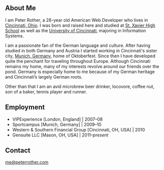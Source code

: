 ## About Me ##
I am Peter Rother, a 28-year old American Web Developer
who lives in
[Cincinnati, Ohio](http://en.wikipedia.org/wiki/Cincinnati).
I was born and raised here and studied at
[St. Xavier High School](http://en.wikipedia.org/wiki/St._Xavier_High_School_[Cincinnati])
as well as the
[University of Cincinnati](http://en.wikipedia.org/wiki/University_of_Cincinnati),
majoring in Information Systems.

I am a passionate fan of the German language and culture.
After having studied in both Germany and Austria I started
working in Cincinnati's sister city,
[Munich, Germany](http://en.wikipedia.org/wiki/Munich), home
of Oktoberfest. Since then I have developed quite the penchant
for traveling throughout Europe. Although Cincinnati remains
my home, many of my interests revolve around our friends over
the pond. Germany is especially home to me because of my German
heritage and Cincinnati’s largely German roots.

Other than that I am an avid microbrew beer drinker,
locovore, coffee nut, son of a baker, tennis player and runner.

## Employment ##
* VIPExperience [London, England] | 2007–08
* Sportcampus [Munich, Germany] | 2009–10
* Western & Southern Financial Group [Cincinnati, OH, USA] | 2010
* Gensuite LLC [Mason, OH, USA] | 2011–*present*

## Contact ##
me@peterrother.com